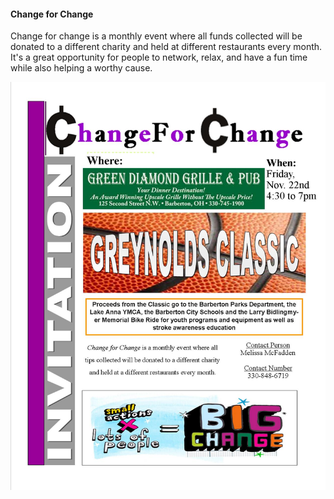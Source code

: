 #### Change for Change

Change for change is a monthly event where all funds collected will be donated to a different charity and held at different restaurants every month.
It's a great opportunity for people to network, relax, and have a fun time while also helping a worthy cause.

![Change for Change][1]

[1]: news/main/2013/2013-11_CfC.jpg